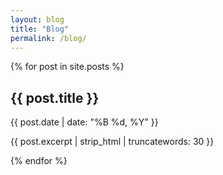 ```yaml
---
layout: blog
title: "Blog"
permalink: /blog/
---
```

{% for post in site.posts %}
<h2>{{ post.title }}</h2>
<p>{{ post.date | date: "%B %d, %Y" }}</p>
<p>{{ post.excerpt | strip_html | truncatewords: 30 }}</p>
{% endfor %}

